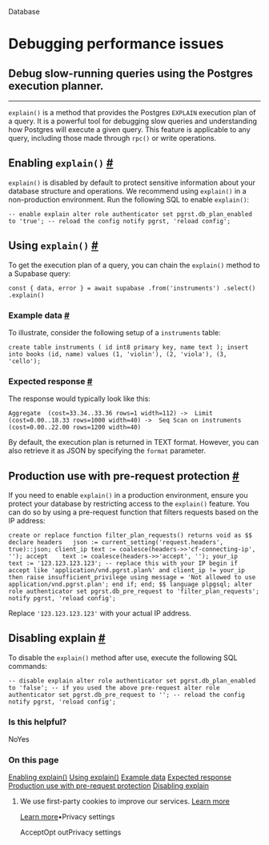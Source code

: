 Database

# Debugging performance issues

## Debug slow-running queries using the Postgres execution planner.

* * *

`explain()` is a method that provides the Postgres `EXPLAIN` execution plan of a query. It is a powerful tool for debugging slow queries and understanding how Postgres will execute a given query. This feature is applicable to any query, including those made through `rpc()` or write operations.

## Enabling `explain()` [\#](https://supabase.com/docs/guides/database/debugging-performance\#enabling-explain)

`explain()` is disabled by default to protect sensitive information about your database structure and operations. We recommend using `explain()` in a non-production environment. Run the following SQL to enable `explain()`:

`
-- enable explain
alter role authenticator
set pgrst.db_plan_enabled to 'true';
-- reload the config
notify pgrst, 'reload config';
`

## Using `explain()` [\#](https://supabase.com/docs/guides/database/debugging-performance\#using-explain)

To get the execution plan of a query, you can chain the `explain()` method to a Supabase query:

`
const { data, error } = await supabase
.from('instruments')
.select()
.explain()
`

### Example data [\#](https://supabase.com/docs/guides/database/debugging-performance\#example-data)

To illustrate, consider the following setup of a `instruments` table:

`
create table instruments (
id int8 primary key,
name text
);
insert into books
(id, name)
values
(1, 'violin'),
(2, 'viola'),
(3, 'cello');
`

### Expected response [\#](https://supabase.com/docs/guides/database/debugging-performance\#expected-response)

The response would typically look like this:

`
Aggregate  (cost=33.34..33.36 rows=1 width=112)
  ->  Limit  (cost=0.00..18.33 rows=1000 width=40)
        ->  Seq Scan on instruments  (cost=0.00..22.00 rows=1200 width=40)
`

By default, the execution plan is returned in TEXT format. However, you can also retrieve it as JSON by specifying the `format` parameter.

## Production use with pre-request protection [\#](https://supabase.com/docs/guides/database/debugging-performance\#production-use-with-pre-request-protection)

If you need to enable `explain()` in a production environment, ensure you protect your database by restricting access to the `explain()` feature. You can do so by using a pre-request function that filters requests based on the IP address:

`
create or replace function filter_plan_requests()
returns void as $$
declare
headers   json := current_setting('request.headers', true)::json;
client_ip text := coalesce(headers->>'cf-connecting-ip', '');
accept    text := coalesce(headers->>'accept', '');
your_ip   text := '123.123.123.123'; -- replace this with your IP
begin
if accept like 'application/vnd.pgrst.plan%' and client_ip != your_ip then
    raise insufficient_privilege using
      message = 'Not allowed to use application/vnd.pgrst.plan';
end if;
end; $$ language plpgsql;
alter role authenticator set pgrst.db_pre_request to 'filter_plan_requests';
notify pgrst, 'reload config';
`

Replace `'123.123.123.123'` with your actual IP address.

## Disabling explain [\#](https://supabase.com/docs/guides/database/debugging-performance\#disabling-explain)

To disable the `explain()` method after use, execute the following SQL commands:

`
-- disable explain
alter role authenticator
set pgrst.db_plan_enabled to 'false';
-- if you used the above pre-request
alter role authenticator
set pgrst.db_pre_request to '';
-- reload the config
notify pgrst, 'reload config';
`

### Is this helpful?

NoYes

### On this page

[Enabling explain()](https://supabase.com/docs/guides/database/debugging-performance#enabling-explain) [Using explain()](https://supabase.com/docs/guides/database/debugging-performance#using-explain) [Example data](https://supabase.com/docs/guides/database/debugging-performance#example-data) [Expected response](https://supabase.com/docs/guides/database/debugging-performance#expected-response) [Production use with pre-request protection](https://supabase.com/docs/guides/database/debugging-performance#production-use-with-pre-request-protection) [Disabling explain](https://supabase.com/docs/guides/database/debugging-performance#disabling-explain)

1. We use first-party cookies to improve our services. [Learn more](https://supabase.com/privacy#8-cookies-and-similar-technologies-used-on-our-european-services)



   [Learn more](https://supabase.com/privacy#8-cookies-and-similar-technologies-used-on-our-european-services)•Privacy settings





   AcceptOpt outPrivacy settings
